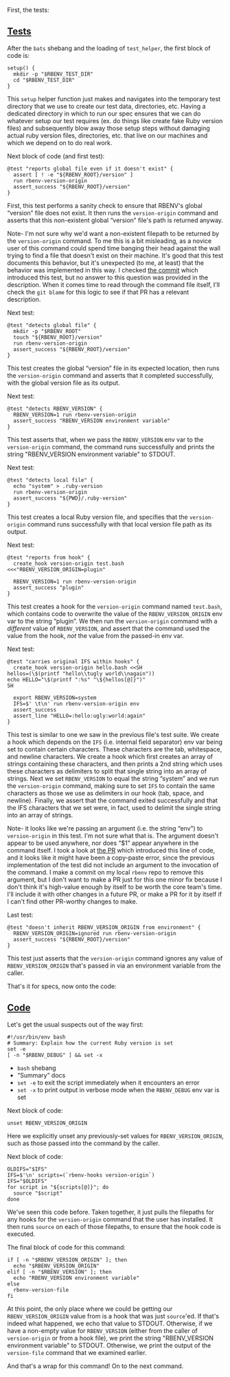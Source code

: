 First, the tests:

## [Tests](https://github.com/rbenv/rbenv/blob/c4395e58201966d9f90c12bd6b7342e389e7a4cb/test/version-origin.bats)

After the `bats` shebang and the loading of `test_helper`, the first block of code is:

```
setup() {
  mkdir -p "$RBENV_TEST_DIR"
  cd "$RBENV_TEST_DIR"
}
```

This `setup` helper function just makes and navigates into the temporary test directory that we use to create our test data, directories, etc.  Having a dedicated directory in which to run our spec ensures that we can do whatever setup our test requires (ex. do things like create fake Ruby version files) and subsequently blow away those setup steps without damaging actual ruby version files, directories, etc. that live on our machines and which we depend on to do real work.

Next block of code (and first test):


```
@test "reports global file even if it doesn't exist" {
  assert [ ! -e "${RBENV_ROOT}/version" ]
  run rbenv-version-origin
  assert_success "${RBENV_ROOT}/version"
}
```

First, this test performs a sanity check to ensure that RBENV's global “version” file does not exist.  It then runs the `version-origin` command and asserts that this non-existent global “version” file's path is returned anyway.

Note- I'm not sure why we'd want a non-existent filepath to be returned by the `version-origin` command.  To me this is a bit misleading, as a novice user of this command could spend time banging their head against the wall trying to find a file that doesn't exist on their machine.  It's good that this test documents this behavior, but it's unexpected (to me, at least) that the behavior was implemented in this way.  I checked [the commit](https://github.com/rbenv/rbenv/commit/ab197ef51e5d99110015907c4346fde7c5a61de4) which introduced this test, but no answer to this question was provided in the description.  When it comes time to read through the command file itself, I'll check the `git blame` for this logic to see if that PR has a relevant description.

Next test:

```
@test "detects global file" {
  mkdir -p "$RBENV_ROOT"
  touch "${RBENV_ROOT}/version"
  run rbenv-version-origin
  assert_success "${RBENV_ROOT}/version"
}
```

This test creates the global “version” file in its expected location, then runs the `version-origin` command and asserts that it completed successfully, with the global version file as its output.

Next test:

```
@test "detects RBENV_VERSION" {
  RBENV_VERSION=1 run rbenv-version-origin
  assert_success "RBENV_VERSION environment variable"
}
```

This test asserts that, when we pass the `RBENV_VERSION` env var to the `version-origin` command, the command runs successfully and prints the string "RBENV_VERSION environment variable" to STDOUT.

Next test:

```
@test "detects local file" {
  echo "system" > .ruby-version
  run rbenv-version-origin
  assert_success "${PWD}/.ruby-version"
}
```

This test creates a local Ruby version file, and specifies that the `version-origin` command runs successfully with that local version file path as its output.

Next test:

```
@test "reports from hook" {
  create_hook version-origin test.bash <<<"RBENV_VERSION_ORIGIN=plugin"

  RBENV_VERSION=1 run rbenv-version-origin
  assert_success "plugin"
}
```

This test creates a hook for the `version-origin` command named `test.bash`, which contains code to overwrite the value of the `RBENV_VERSION_ORIGIN` env var to the string “plugin”.  We then run the `version-origin` command with a *different* value of `RBENV_VERSION`, and assert that the command used the value from the hook, *not* the value from the passed-in env var.

Next test:

```
@test "carries original IFS within hooks" {
  create_hook version-origin hello.bash <<SH
hellos=(\$(printf "hello\\tugly world\\nagain"))
echo HELLO="\$(printf ":%s" "\${hellos[@]}")"
SH

  export RBENV_VERSION=system
  IFS=$' \t\n' run rbenv-version-origin env
  assert_success
  assert_line "HELLO=:hello:ugly:world:again"
}
```

This test is similar to one we saw in the previous file's test suite.  We create a hook which depends on the `IFS` (i.e. internal field separator) env var being set to contain certain characters.  These characters are the tab, whitespace, and newline characters.  We create a hook which first creates an array of strings containing these characters, and then prints a 2nd string which uses these characters as delimiters to split that single string into an array of strings.  Next we set `RBENV_VERSION` to equal the string “system” and we run the `version-origin` command, making sure to set `IFS` to contain the same characters as those we use as delimiters in our hook (tab, space, and newline).  Finally, we assert that the command exited successfully and that the IFS characters that we set were, in fact, used to delimit the single string into an array of strings.

Note- it looks like we're passing an argument (i.e. the string “env”) to `version-origin` in this test.  I'm not sure what that is.  The argument doesn't appear to be used anywhere, nor does “$1” appear anywhere in the command itself.  I took a look at [the PR](https://github.com/rbenv/rbenv/pull/852/files) which introduced this line of code, and it looks like it might have been a copy-paste error, since the previous implementation of the test did not include an argument to the invocation of the command.  I make a commit on my local `rbenv` repo to remove this argument, but I don't want to make a PR just for this one minor fix because I don't think it's high-value enough by itself to be worth the core team's time.  I'll include it with other changes in a future PR, or make a PR for it by itself if I can't find other PR-worthy changes to make.

Last test:

```
@test "doesn't inherit RBENV_VERSION_ORIGIN from environment" {
  RBENV_VERSION_ORIGIN=ignored run rbenv-version-origin
  assert_success "${RBENV_ROOT}/version"
}
```

This test just asserts that the `version-origin` command ignores any value of `RBENV_VERSION_ORIGIN` that's passed in via an environment variable from the caller.

That's it for specs, now onto the code:

## [Code](https://github.com/rbenv/rbenv/blob/c4395e58201966d9f90c12bd6b7342e389e7a4cb/libexec/rbenv-version-origin)

Let's get the usual suspects out of the way first:

```
#!/usr/bin/env bash
# Summary: Explain how the current Ruby version is set
set -e
[ -n "$RBENV_DEBUG" ] && set -x
```

 - `bash` shebang
 - “Summary” docs
 - `set -e` to exit the script immediately when it encounters an error
 - `set -x` to print output in verbose mode when the `RBENV_DEBUG` env var is set

Next block of code:

```
unset RBENV_VERSION_ORIGIN
```

Here we explicitly unset any previously-set values for `RBENV_VERSION_ORIGIN`, such as those passed into the command by the caller.

Next block of code:

```
OLDIFS="$IFS"
IFS=$'\n' scripts=(`rbenv-hooks version-origin`)
IFS="$OLDIFS"
for script in "${scripts[@]}"; do
  source "$script"
done
```

We've seen this code before.  Taken together, it just pulls the filepaths for any hooks for the `version-origin` command that the user has installed.  It then runs `source` on each of those filepaths, to ensure that the hook code is executed.

The final block of code for this command:

```
if [ -n "$RBENV_VERSION_ORIGIN" ]; then
  echo "$RBENV_VERSION_ORIGIN"
elif [ -n "$RBENV_VERSION" ]; then
  echo "RBENV_VERSION environment variable"
else
  rbenv-version-file
fi
```

At this point, the only place where we could be getting our `RBENV_VERSION_ORIGIN` value from is a hook that was just `source`'ed.  If that's indeed what happened, we echo that value to STDOUT.  Otherwise, if we have a non-empty value for `RBENV_VERSION` (either from the caller of `version-origin` or from a hook file), we print the string "RBENV_VERSION environment variable" to STDOUT.  Otherwise, we print the output of the `version-file` command that we examined earlier.

And that's a wrap for this command!  On to the next command.
